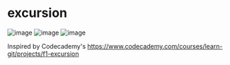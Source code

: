 # excursion

![image](https://user-images.githubusercontent.com/43397999/217930439-1f88d079-cfd3-4ad9-8992-d5654f5469aa.png)
![image](https://user-images.githubusercontent.com/43397999/217930499-9cbea4dc-04cb-44b3-a6e3-6c652dfd45dd.png)
![image](https://user-images.githubusercontent.com/43397999/217930722-89ab16f8-3714-47b7-a479-f5b02d795154.png)


Inspired by Codecademy's https://www.codecademy.com/courses/learn-git/projects/f1-excursion
